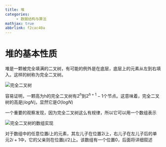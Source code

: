 ```yaml
---
title: 堆
categories:
     - 数据结构与算法
mathjax: true
abbrlink: f2cac40a
---
```


# 堆的基本性质

堆是一颗被完全填满的二叉树，有可能的例外是在底层，底层上的元素从左到右填入。这样的树称为完全二叉树。

![完全二叉树](https://blog-images-1258719270.cos.ap-shanghai.myqcloud.com/%E6%95%B0%E6%8D%AE%E7%BB%93%E6%9E%84%E4%B8%8E%E7%AE%97%E6%B3%95/%E5%A0%86/%E5%AE%8C%E5%85%A8%E4%BA%8C%E5%8F%89%E6%A0%91.png)

容易证明，一颗高为h的完全二叉树有$2^h$到$2^{h+1} - 1$个节点。这意味着，完全二叉树的高是$\lfloor logN \rfloor$，显然它是$O(logN)$

一个重要的观察发现，因为完全二叉树这么有规律，所以它可以用一个数组表示

![完全二叉树的数组实现](https://blog-images-1258719270.cos.ap-shanghai.myqcloud.com/%E6%95%B0%E6%8D%AE%E7%BB%93%E6%9E%84%E4%B8%8E%E7%AE%97%E6%B3%95/%E5%A0%86/%E5%AE%8C%E5%85%A8%E4%BA%8C%E5%8F%89%E6%A0%91%E7%9A%84%E6%95%B0%E7%BB%84%E5%AE%9E%E7%8E%B0.png)

对于数组中的任意位置$i$上的元素，其左儿子在位置$2i$上，右儿子在左儿子后的单元$2i+1$中，它的父亲则在位置$\lfloor i/2 \rfloor$上。该数组有一个位置0，后面将详细叙述


